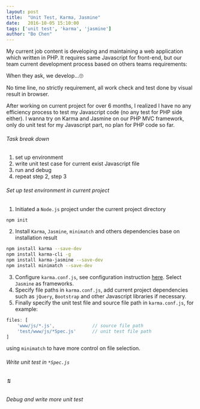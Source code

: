 ```yaml
---
layout: post
title:  "Unit Test, Karma, Jasmine"
date:   2016-10-05 15:10:00 
tags: ['unit test', 'karma', 'jasmine']
author: "Bo Chen"
---
```


My current job content is developing and maintaining a web application which written in PHP. It requires same Javascript for front-end, but our team current development process based on others teams requirements:

When they ask, we develop...🙄

No time line, no strictly requirement, all work check and test done by visual result in browser.

After working on current project for over 6 months, I realized I have no any efficiency process to test my Javascript code (no any test for PHP side either). I wanna try on Karma and Jasmine on our PHP MVC framework, only do unit test for my Javascript part, no plan for PHP code so far.

###### Task break down
1. set up environment
2. write unit test case for current exist Javascript file
3. run and debug
4. repeat step 2, step 3

###### Set up test environment in current project
1. Initiated a `Node.js` project under the current project directory
~~~ bash
npm init
~~~
2. Install `Karma`, `Jasmine`, `minimatch` and others dependencies base on installation result
~~~ bash
npm install karma --save-dev
npm install karma-cli -g
npm install karma-jasmine --save-dev
npm install minimatch --save-dev
~~~
3. Configure `karma.conf.js`, see configuration instruction [here](http://karma-runner.github.io/1.0/intro/configuration.html). Select `Jasmine` as frameworks.
4. Specify file paths in `karma.conf.js`, add current project dependencies such as `jQuery`, `Bootstrap` and other Javascript libraries if necessary.
5. Finally specify the unit test file and source file path in `karma.conf.js`, for example: 
~~~ javascript
files: [
    'www/js/*.js',              // source file path
    'test/www/js/*Spec.js'      // unit test file path
]
~~~
using `minimatch` to have more control on file selection.

###### Write unit test in `*Spec.js` 
###### ⇅
###### Debug and write more unit test



